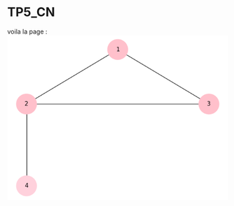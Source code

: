 # TP5_CN
voila la page : 
<img src="https://github.com/Rem20000/TP5_CN/blob/main/Clique.png" alt="parcours">
